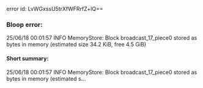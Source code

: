 error id: LvWGxssU5trXfWFRrfZ+lQ==
### Bloop error:

25/06/18 00:01:57 INFO MemoryStore: Block broadcast_17_piece0 stored as bytes in memory (estimated size 34.2 KiB, free 4.5 GiB)
#### Short summary: 

25/06/18 00:01:57 INFO MemoryStore: Block broadcast_17_piece0 stored as bytes in memory (estimated s...